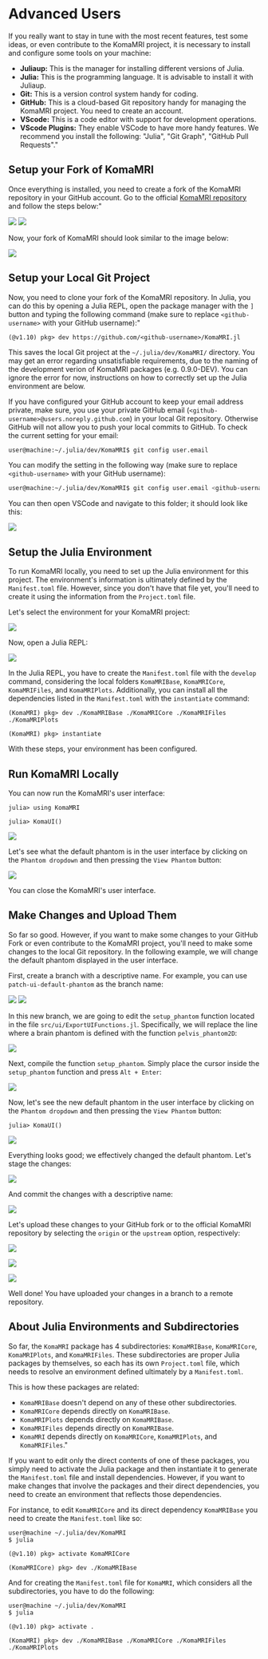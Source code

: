# Advanced Users

If you really want to stay in tune with the most recent features, test some ideas, or even contribute to the KomaMRI project, it is necessary to install and configure some tools on your machine:
- **Juliaup:** This is the manager for installing different versions of Julia.
- **Julia:** This is the programming language. It is advisable to install it with Juliaup.
- **Git:** This is a version control system handy for coding.
- **GitHub:** This is a cloud-based Git repository handy for managing the KomaMRI project. You need to create an account.
- **VScode:** This is a code editor with support for development operations.
- **VScode Plugins:** They enable VSCode to have more handy features. We recommend you install the following: "Julia", "Git Graph", "GitHub Pull Requests"."

## Setup your Fork of KomaMRI

Once everything is installed, you need to create a fork of the KomaMRI repository in your GitHub account. Go to the official [KomaMRI repository](https://github.com/JuliaHealth/KomaMRI.jl) and follow the steps below:"

![](../assets/dev-fork.png)
![](../assets/dev-fork-create.png)

Now, your fork of KomaMRI should look similar to the image below:

![](../assets/dev-fork-github.png)

## Setup your Local Git Project

Now, you need to clone your fork of the KomaMRI repository. In Julia, you can do this by opening a Julia REPL, open the package manager with the `]` button and typing the following command (make sure to replace `<github-username>` with your GitHub username):"
```julia-repl
(@v1.10) pkg> dev https://github.com/<github-username>/KomaMRI.jl
```

This saves the local Git project at the `~/.julia/dev/KomaMRI/` directory. You may get an error regarding unsatisfiable requirements, due to the naming of the development verion of KomaMRI packages (e.g. 0.9.0-DEV). You can ignore the error for now, instructions on how to correctly set up the Julia environment are below.

If you have configured your GitHub account to keep your email address private, make sure, you use your private GitHub email (`<github-username>@users.noreply.github.com`) in your local Git repository. Otherwise GitHub will not allow you to push your local commits to GitHub. To check the current setting for your email:

```bash
user@machine:~/.julia/dev/KomaMRI$ git config user.email
```

You can modify the setting in the following way (make sure to replace `<github-username>` with your GitHub username):

```bash
user@machine:~/.julia/dev/KomaMRI$ git config user.email <github-username>@users.noreply.github.com
```

You can then open VSCode and navigate to this folder; it should look like this:

![](../assets/dev-vscode-git-project.png)

## Setup the Julia Environment

To run KomaMRI locally, you need to set up the Julia environment for this project. The environment's information is ultimately defined by the `Manifest.toml` file. However, since you don't have that file yet, you'll need to create it using the information from the `Project.toml` file.

Let's select the environment for your KomaMRI project:

![](../assets/dev-vscode-select-komamri-environment.png)

Now, open a Julia REPL:

![](../assets/dev-open-julia-repl.png)

In the Julia REPL, you have to create the `Manifest.toml` file with the `develop` command, considering the local folders `KomaMRIBase`, `KomaMRICore`, `KomaMRIFiles`, and `KomaMRIPlots`. Additionally, you can install all the dependencies listed in the `Manifest.toml` with the `instantiate` command:
```julia-repl
(KomaMRI) pkg> dev ./KomaMRIBase ./KomaMRICore ./KomaMRIFiles ./KomaMRIPlots

(KomaMRI) pkg> instantiate
```

With these steps, your environment has been configured.

## Run KomaMRI Locally

You can now run the KomaMRI's user interface:
```julia-repl
julia> using KomaMRI

julia> KomaUI()
```
![](../assets/dev-launch-ui.png)

Let's see what the default phantom is in the user interface by clicking on the `Phantom dropdown` and then pressing the `View Phantom` button:

![](../assets/dev-default-phantom-brain.png) 

You can close the KomaMRI's user interface.

## Make Changes and Upload Them

So far so good. However, if you want to make some changes to your GitHub Fork or even contribute to the KomaMRI project, you'll need to make some changes to the local Git repository. In the following example, we will change the default phantom displayed in the user interface.

First, create a branch with a descriptive name. For example, you can use `patch-ui-default-phantom` as the branch name:

![](../assets/dev-branch.png)
![](../assets/dev-branch-name.png)

In this new branch, we are going to edit the `setup_phantom` function located in the file `src/ui/ExportUIFunctions.jl`. Specifically, we will replace the line where a brain phantom is defined with the function `pelvis_phantom2D`:

![](../assets/dev-branch-edit.png)

Next, compile the function `setup_phantom`. Simply place the cursor inside the `setup_phantom` function and press `Alt + Enter`:

![](../assets/dev-branch-compile.png)

Now, let's see the new default phantom in the user interface by clicking on the `Phantom dropdown` and then pressing the `View Phantom` button:

```julia-repl
julia> KomaUI()
```

![](../assets/dev-default-phantom-pelvis.png)

Everything looks good; we effectively changed the default phantom. Let's stage the changes:

![](../assets/dev-stage-changes.png)

And commit the changes with a descriptive name:

![](../assets/dev-commit-changes.png)

Let's upload these changes to your GitHub fork or to the official KomaMRI repository by selecting the `origin` or the `upstream` option, respectively:

![](../assets/dev-publish.png)

![](../assets/dev-pullreq.png)

![](../assets/dev-pullreq-name.png)

Well done! You have uploaded your changes in a branch to a remote repository.


## About Julia Environments and Subdirectories

So far, the `KomaMRI` package has 4 subdirectories: `KomaMRIBase`, `KomaMRICore`, `KomaMRIPlots`, and `KomaMRIFiles`. These subdirectories are proper Julia packages by themselves, so each has its own `Project.toml` file, which needs to resolve an environment defined ultimately by a `Manifest.toml`.

This is how these packages are related:
- `KomaMRIBase` doesn't depend on any of these other subdirectories.
- `KomaMRICore` depends directly on `KomaMRIBase`.
- `KomaMRIPlots` depends directly on `KomaMRIBase`.
- `KomaMRIFiles` depends directly on `KomaMRIBase`.
- `KomaMRI` depends directly on `KomaMRICore`, `KomaMRIPlots`, and `KomaMRIFiles`."

If you want to edit only the direct contents of one of these packages, you simply need to activate the Julia package and then instantiate it to generate the `Manifest.toml` file and install dependencies. However, if you want to make changes that involve the packages and their direct dependencies, you need to create an environment that reflects those dependencies.

For instance, to edit `KomaMRICore` and its direct dependency `KomaMRIBase` you need to create the `Manifest.toml` like so:
```julia-repl
user@machine ~/.julia/dev/KomaMRI
$ julia

(@v1.10) pkg> activate KomaMRICore

(KomaMRICore) pkg> dev ./KomaMRIBase
```

And for creating the `Manifest.toml` file for `KomaMRI`, which considers all the subdirectories, you have to do the following:
```julia-repl
user@machine ~/.julia/dev/KomaMRI
$ julia

(@v1.10) pkg> activate .

(KomaMRI) pkg> dev ./KomaMRIBase ./KomaMRICore ./KomaMRIFiles ./KomaMRIPlots
```
